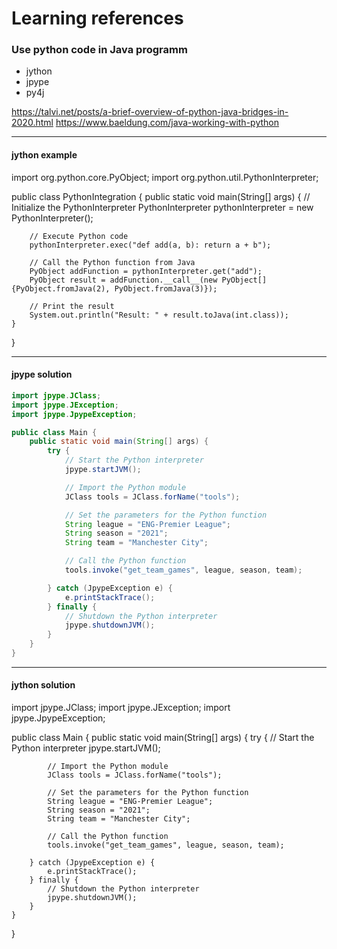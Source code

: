 # Learning references

### Use python code in Java programm
- jython
- jpype
- py4j

https://talvi.net/posts/a-brief-overview-of-python-java-bridges-in-2020.html
https://www.baeldung.com/java-working-with-python

---
#### jython example
import org.python.core.PyObject;
import org.python.util.PythonInterpreter;

public class PythonIntegration {
    public static void main(String[] args) {
        // Initialize the PythonInterpreter
        PythonInterpreter pythonInterpreter = new PythonInterpreter();

        // Execute Python code
        pythonInterpreter.exec("def add(a, b): return a + b");

        // Call the Python function from Java
        PyObject addFunction = pythonInterpreter.get("add");
        PyObject result = addFunction.__call__(new PyObject[] {PyObject.fromJava(2), PyObject.fromJava(3)});

        // Print the result
        System.out.println("Result: " + result.toJava(int.class));
    }
}

---
#### jpype solution
```java
import jpype.JClass;
import jpype.JException;
import jpype.JpypeException;

public class Main {
    public static void main(String[] args) {
        try {
            // Start the Python interpreter
            jpype.startJVM();

            // Import the Python module
            JClass tools = JClass.forName("tools");

            // Set the parameters for the Python function
            String league = "ENG-Premier League";
            String season = "2021";
            String team = "Manchester City";

            // Call the Python function
            tools.invoke("get_team_games", league, season, team);

        } catch (JpypeException e) {
            e.printStackTrace();
        } finally {
            // Shutdown the Python interpreter
            jpype.shutdownJVM();
        }
    }
}
```

---
#### jython solution
import jpype.JClass;
import jpype.JException;
import jpype.JpypeException;

public class Main {
    public static void main(String[] args) {
        try {
            // Start the Python interpreter
            jpype.startJVM();

            // Import the Python module
            JClass tools = JClass.forName("tools");

            // Set the parameters for the Python function
            String league = "ENG-Premier League";
            String season = "2021";
            String team = "Manchester City";

            // Call the Python function
            tools.invoke("get_team_games", league, season, team);

        } catch (JpypeException e) {
            e.printStackTrace();
        } finally {
            // Shutdown the Python interpreter
            jpype.shutdownJVM();
        }
    }
}

